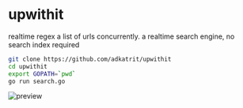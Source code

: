 upwithit
========

realtime regex a list of urls concurrently.  a realtime search engine, no search index required
```bash
git clone https://github.com/adkatrit/upwithit
cd upwithit
export GOPATH=`pwd`
go run search.go
```
![preview](http://i.imgur.com/YwDv5gG.png)
